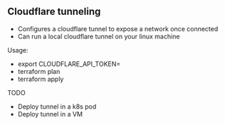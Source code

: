 ## Cloudflare tunneling 

- Configures a cloudflare tunnel to expose a network once connected
- Can run a local cloudflare tunnel on your linux machine


Usage:
- export CLOUDFLARE_API_TOKEN=<TOKEN>
- terraform plan 
- terraform apply 

TODO
- Deploy tunnel in a k8s pod 
- Deploy tunnel in a VM